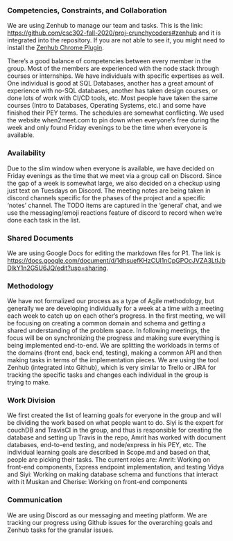 ### Competencies, Constraints, and Collaboration
We are using Zenhub to manage our team and tasks. This is the link: https://github.com/csc302-fall-2020/proj-crunchycoders#zenhub and it is integrated into the repository. If you are not able to see it, you might need to install the [Zenhub Chrome Plugin](https://chrome.google.com/webstore/detail/zenhub-for-github/ogcgkffhplmphkaahpmffcafajaocjbd).

There’s a good balance of competencies between every member in the group. Most of the members are experienced with the node stack through courses or internships. We have individuals with specific expertises as well. One individual is good at SQL Databases, another has a great amount of experience with no-SQL databases, another has taken design courses, or done lots of work with CI/CD tools, etc. Most people have taken the same courses (Intro to Databases, Operating Systems, etc.) and some have finished their PEY terms. The schedules are somewhat conflicting. We used the website when2meet.com to pin down when everyone’s free during the week and only found Friday evenings to be the time when everyone is available.

### Availability
Due to the slim window when everyone is available, we have decided on Friday evenings as the time that we meet via a group call on Discord. Since the gap of a week is somewhat large, we also decided on a checkup using just text on Tuesdays on Discord. The meeting notes are being taken in discord channels specific for the phases of the project and a specific ‘notes’ channel. The TODO items are captured in the ‘general’ chat, and we use the messaging/emoji reactions feature of discord to record when we’re done each task in the list.

### Shared Documents
We are using Google Docs for editing the markdown files for P1. The link is https://docs.google.com/document/d/1dhsuefKHzCUl1nCpGPOcJVZA3LtlJbDlkY1n2G5U6JQ/edit?usp=sharing. 

### Methodology
We have not formalized our process as a type of Agile methodology, but generally we are developing individually for a week at a time with a meeting each week to catch up on each other’s progress. In the first meeting, we will be focusing on creating a common domain and schema and getting a shared understanding of the problem space. In following meetings, the focus will be on synchronizing the progress and making sure everything is being implemented end-to-end. We are splitting the workloads in terms of the domains (front end, back end, testing), making a common API and then making tasks in terms of the implementation pieces. We are using the tool Zenhub (integrated into Github), which is very similar to Trello or JIRA for tracking the specific tasks and changes each individual in the group is trying to make. 

### Work Division
We first created the list of learning goals for everyone in the group and will be dividing the work based on what people want to do. Siyi is the expert for couchDB and TravisCI in the group, and thus is responsible for creating the database and setting up Travis in the repo, Amrit has worked with document databases, end-to-end testing, and node/express in his PEY, etc. The individual learning goals are described in Scope.md and based on that, people are picking their tasks. The current roles are:
Amrit: Working on front-end components, Express endpoint implementation, and testing
Vidya and Siyi: Working on making database schema and functions that interact with it
Muskan and Cherise: Working on front-end components

### Communication
We are using Discord as our messaging and meeting platform. We are tracking our progress using Github issues for the overarching goals and Zenhub tasks for the granular issues.
